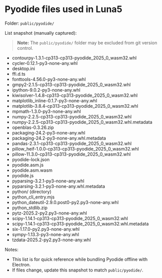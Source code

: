 # Pyodide files used in Luna5

Folder: `public/pyodide/`

List snapshot (manually captured):

> **Note:** The `public/pyodide/` folder may be excluded from git version control.

- contourpy-1.3.1-cp313-cp313-pyodide_2025_0_wasm32.whl
- cycler-0.12.1-py3-none-any.whl
- desktop.ini
- ffi.d.ts
- fonttools-4.56.0-py3-none-any.whl
- gmpy2-2.1.5-cp313-cp313-pyodide_2025_0_wasm32.whl
- ipython-9.0.2-py3-none-any.whl
- kiwisolver-1.4.8-cp313-cp313-pyodide_2025_0_wasm32.whl
- matplotlib_inline-0.1.7-py3-none-any.whl
- matplotlib-3.8.4-cp313-cp313-pyodide_2025_0_wasm32.whl
- mpmath-1.3.0-py3-none-any.whl
- numpy-2.2.5-cp313-cp313-pyodide_2025_0_wasm32.whl
- numpy-2.2.5-cp313-cp313-pyodide_2025_0_wasm32.whl.metadata
- openblas-0.3.26.zip
- packaging-24.2-py3-none-any.whl
- packaging-24.2-py3-none-any.whl.metadata
- pandas-2.3.1-cp313-cp313-pyodide_2025_0_wasm32.whl
- pillow_heif-1.0.0-cp313-cp313-pyodide_2025_0_wasm32.whl
- pillow-11.3.0-cp313-cp313-pyodide_2025_0_wasm32.whl
- pyodide-lock.json
- pyodide.asm.js
- pyodide.asm.wasm
- pyodide.js
- pyparsing-3.2.1-py3-none-any.whl
- pyparsing-3.2.1-py3-none-any.whl.metadata
- python/ (directory)
- python_cli_entry.mjs
- python_dateutil-2.9.0.post0-py2.py3-none-any.whl
- python_stdlib.zip
- pytz-2025.2-py2.py3-none-any.whl
- scipy-1.14.1-cp313-cp313-pyodide_2025_0_wasm32.whl
- scipy-1.14.1-cp313-cp313-pyodide_2025_0_wasm32.whl.metadata
- six-1.17.0-py2.py3-none-any.whl
- sympy-1.13.3-py3-none-any.whl
- tzdata-2025.2-py2.py3-none-any.whl

Notes:
- This list is for quick reference while bundling Pyodide offline with Electron.
- If files change, update this snapshot to match `public/pyodide/`. 
